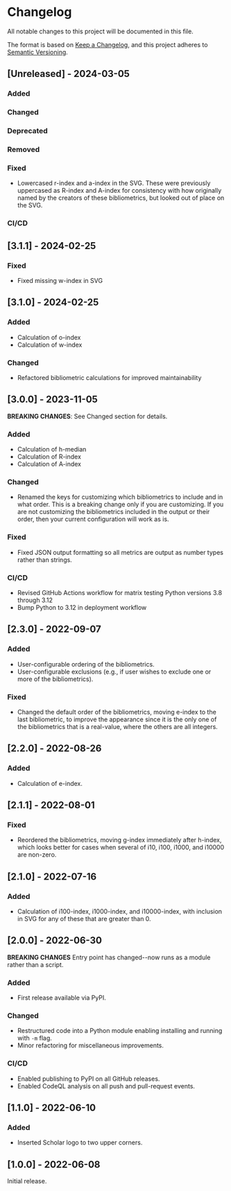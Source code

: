 # Changelog
All notable changes to this project will be documented in this file.

The format is based on [Keep a Changelog](https://keepachangelog.com/en/1.0.0/),
and this project adheres to [Semantic Versioning](https://semver.org/spec/v2.0.0.html).

## [Unreleased] - 2024-03-05

### Added
  
### Changed

### Deprecated

### Removed

### Fixed
* Lowercased r-index and a-index in the SVG. These were previously uppercased as R-index and A-index for consistency with how originally named by the creators of these bibliometrics, but looked out of place on the SVG.

### CI/CD


## [3.1.1] - 2024-02-25

### Fixed
* Fixed missing w-index in SVG


## [3.1.0] - 2024-02-25

### Added
* Calculation of o-index
* Calculation of w-index
  
### Changed
* Refactored bibliometric calculations for improved maintainability


## [3.0.0] - 2023-11-05

**BREAKING CHANGES**: See Changed section for details.

### Added
* Calculation of h-median
* Calculation of R-index
* Calculation of A-index
  
### Changed
* Renamed the keys for customizing which bibliometrics to include and in what order. This is a breaking change only if you are customizing. If you are not customizing the bibliometrics included in the output or their order, then your current configuration will work as is.

### Fixed
* Fixed JSON output formatting so all metrics are output as number types rather than strings.

### CI/CD
* Revised GitHub Actions workflow for matrix testing Python versions 3.8 through 3.12
* Bump Python to 3.12 in deployment workflow


## [2.3.0] - 2022-09-07

### Added
* User-configurable ordering of the bibliometrics.
* User-configurable exclusions (e.g., if user wishes to exclude one or more of the bibliometrics).

### Fixed
* Changed the default order of the bibliometrics, moving e-index to the last bibliometric, to
  improve the appearance since it is the only one of the bibliometrics that is a real-value, 
  where the others are all integers.


## [2.2.0] - 2022-08-26

### Added
* Calculation of e-index.


## [2.1.1] - 2022-08-01

### Fixed
* Reordered the bibliometrics, moving g-index immediately after h-index, which looks better
  for cases when several of i10, i100, i1000, and i10000 are non-zero.


## [2.1.0] - 2022-07-16

### Added
* Calculation of i100-index, i1000-index, and i10000-index, with inclusion in SVG for any of
  these that are greater than 0.


## [2.0.0] - 2022-06-30

**BREAKING CHANGES** Entry point has changed--now runs as a module rather than a script.

### Added
* First release available via PyPI.
  
### Changed
* Restructured code into a Python module enabling installing and running with `-m` flag.
* Minor refactoring for miscellaneous improvements.

### CI/CD
* Enabled publishing to PyPI on all GitHub releases.
* Enabled CodeQL analysis on all push and pull-request events.


## [1.1.0] - 2022-06-10

### Added
* Inserted Scholar logo to two upper corners.


## [1.0.0] - 2022-06-08

Initial release.
